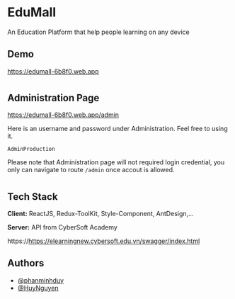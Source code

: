 <!-- @format -->

# EduMall

An Education Platform that help people learning on any device

## Demo

https://edumall-6b8f0.web.app

#

## Administration Page

https://edumall-6b8f0.web.app/admin

Here is an username and password under Administration. Feel free to using it.

`AdminProduction`

Please note that Administration page will not required login credential, you only can navigate to route `/admin` once accout is allowed.

#

## Tech Stack

**Client:** ReactJS, Redux-ToolKit, Style-Component, AntDesign,...

**Server:** API from CyberSoft Academy

https://https://elearningnew.cybersoft.edu.vn/swagger/index.html

## Authors

- [@phanminhduy](https://github.com/boybubbles)
- [@HuyNguyen](https://github.com/huynguyen0903-hub)
